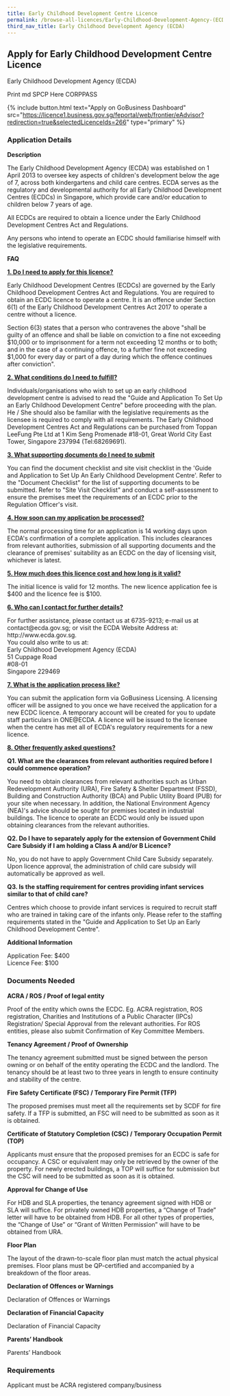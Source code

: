 ```yaml
---
title: Early Childhood Development Centre Licence
permalink: /browse-all-licences/Early-Childhood-Development-Agency-(ECDA)/Early-Childhood-Development-Centre-Licence
third_nav_title: Early Childhood Development Agency (ECDA)
---
```


## Apply for Early Childhood Development Centre Licence

Early Childhood Development Agency (ECDA)

Print md SPCP Here CORPPASS

{% include button.html text="Apply on GoBusiness Dashboard" src="https://licence1.business.gov.sg/feportal/web/frontier/eAdvisor?redirection=true&selectedLicenceIds=266" type="primary" %}

### Application Details

<strong>Description</strong>
<p>The Early Childhood Development Agency (ECDA) was established on 1 April 2013 to oversee key aspects of children's development below the age of 7, across both kindergartens and child care centres. ECDA serves as the regulatory and developmental authority for all Early Childhood Development Centres (ECDCs) in Singapore, which provide care and/or education to children below 7 years of age.</p>
<p>All ECDCs are required to obtain a licence under the Early Childhood Development Centres Act and Regulations.</p>
<p>Any persons who intend to operate an ECDC should familiarise himself with the legislative requirements.</p>

<strong>FAQ</strong>

<p><strong><u>1. Do I need to apply for this licence?</u></strong></p>
<p>Early Childhood Development Centres (ECDCs) are governed by the Early Childhood Development Centres Act and Regulations. You are required to obtain an ECDC licence to operate a centre. It is an offence under Section 6(1) of the Early Childhood Development Centres Act 2017 to operate a centre without a licence.</p>

<p>Section 6(3) states that a person who contravenes the above "shall be guilty of an offence and shall be liable on conviction to a fine not exceeding $10,000 or to imprisonment for a term not exceeding 12 months or to both; and in the case of a continuing offence, to a further fine not exceeding $1,000 for every day or part of a day during which the offence continues after conviction".</p>


<p><strong><u>2. What conditions do I need to fulfill?</u></strong></p>

<p>Individuals/organisations who wish to set up an early childhood development centre is advised to read the "Guide and Application To Set Up an Early Childhood Development Centre" before proceeding with the plan. He / She should also be familiar with the legislative requirements as the licensee is required to comply with all requirements. The Early Childhood Development Centres Act and Regulations can be purchased from Toppan LeeFung Pte Ltd at 1 Kim Seng Promenade #18-01, Great World City East Tower, Singapore 237994 (Tel:68269691).</p>

<p><strong><u>3. What supporting documents do I need to submit</u></strong></p>

<p>You can find the document checklist and site visit checklist in the 'Guide and Application to Set Up An Early Childhood Development Centre'. Refer to the "Document Checklist" for the list of supporting documents to be submitted. Refer to "Site Visit Checklist" and conduct a self-assessment to ensure the premises meet the requirements of an ECDC prior to the Regulation Officer's visit.</p>

<p><strong><u>4. How soon can my application be processed?</u></strong></p>

<p>The normal processing time for an application is 14 working days upon ECDA's confirmation of a complete application. This includes clearances from relevant authorities, submission of all supporting documents and the clearance of premises' suitability as an ECDC on the day of licensing visit, whichever is latest.</p>

<p><strong><u>5. How much does this licence cost and how long is it valid?</u></strong></p>

<p>The initial licence is valid for 12 months. The new licence application fee is $400 and the licence fee is $100.</p>

<p><strong><u>6. Who can I contact for further details?</u></strong></p>

<p>For further assistance, please contact us at 6735-9213; e-mail us at contact@ecda.gov.sg; or visit the ECDA Website Address at:<br> http://www.ecda.gov.sg.<br> You could also write to us at:<br>
Early Childhood Development Agency (ECDA)<br>
51 Cuppage Road<br>
#08-01<br>
Singapore 229469</p>

<p><strong><u>7. What is the application process like?</u></strong></p>


<p>You can submit the application form via GoBusiness Licensing. A licensing officer will be assigned to you once we have received the application for a new ECDC licence. A temporary account will be created for you to update staff particulars in ONE@ECDA. A licence will be issued to the licensee when the centre has met all of ECDA's regulatory requirements for a new licence.</p>

<p><strong><u>8. Other frequently asked questions?</u></strong></p>


<p><strong>Q1. What are the clearances from relevant authorities required before I could commence operation?</strong></p>

<p>You need to obtain clearances from relevant authorities such as Urban Redevelopment Authority (URA), Fire Safety & Shelter Department (FSSD), Building and Construction Authority (BCA) and Public Utility Board (PUB) for your site when necessary. In addition, the National Environment Agency (NEA)'s advice should be sought for premises located in industrial buildings. The licence to operate an ECDC would only be issued upon obtaining clearances from the relevant authorities.</p>

<p><strong>Q2. Do I have to separately apply for the extension of Government Child Care Subsidy if I am holding a Class A and/or B Licence?</strong></p>


<p>No, you do not have to apply Government Child Care Subsidy separately. Upon licence approval, the administration of child care subsidy will automatically be approved as well.</p>

<p><strong>Q3. Is the staffing requirement for centres providing infant services similar to that of child care?</strong></p>

<p>Centres which choose to provide infant services is required to recruit staff who are trained in taking care of the infants only. Please refer to the staffing requirements stated in the "Guide and Application to Set Up an Early Childhood Development Centre".</p>

**Additional Information**

<p>Application Fee: $400<br />Licence Fee: $100</p>

### Documents Needed

<p><strong>ACRA / ROS / Proof of legal entity</strong></p>
<p>Proof of the entity which owns the ECDC. Eg. ACRA registration, ROS registration, Charities and Institutions of a Public Character (IPCs) Registration/ Special Approval from the relevant authorities. For ROS entities, please also submit Confirmation of Key Committee Members.</p>
<p><strong>Tenancy Agreement / Proof of Ownership</strong></p>
<p>The tenancy agreement submitted must be signed between the person owning or on behalf of the entity operating the ECDC and the landlord. The tenancy should be at least two to three years in length to ensure continuity and stability of the centre.</p>
<p><strong>Fire Safety Certificate (FSC) / Temporary Fire Permit (TFP)</strong></p>
<p>The proposed premises must meet all the requirements set by SCDF for fire safety. If a TFP is submitted, an FSC will need to be submitted as soon as it is obtained.</p>
<p><strong>Certificate of Statutory Completion (CSC) / Temporary Occupation Permit (TOP)</strong></p>
<p>Applicants must ensure that the proposed premises for an ECDC is safe for occupancy. A CSC or equivalent may only be retrieved by the owner of the property. For newly erected buildings, a TOP will suffice for submission but the CSC will need to be submitted as soon as it is obtained.</p>
<p><strong>Approval for Change of Use</strong></p>
<p>For HDB and SLA properties, the tenancy agreement signed with HDB or SLA will suffice. For privately owned HDB properties, a &ldquo;Change of Trade&rdquo; letter will have to be obtained from HDB. For all other types of properties, the &ldquo;Change of Use&rdquo; or &ldquo;Grant of Written Permission&rdquo; will have to be obtained from URA.</p>
<p><strong>Floor Plan</strong></p>
<p>The layout of the drawn-to-scale floor plan must match the actual physical premises. Floor plans must be QP-certified and accompanied by a breakdown of the floor areas.</p>
<p><strong>Declaration of Offences or Warnings</strong></p>
<p>Declaration of Offences or Warnings</p>
<p><strong>Declaration of Financial Capacity</strong></p>
<p>Declaration of Financial Capacity</p>
<p><strong>Parents&rsquo; Handbook</strong></p>
<p>Parents&rsquo; Handbook</p>

### Requirements

Applicant must be ACRA registered company/business

